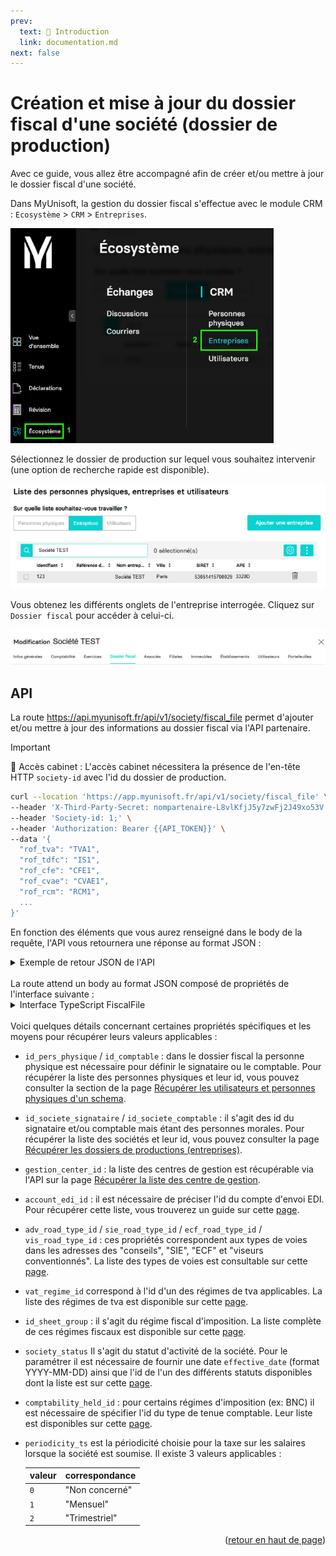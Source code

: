 ```yaml
---
prev:
  text: 🐤 Introduction
  link: documentation.md
next: false
---
```


<span id="readme-top"></span>

# Création et mise à jour du dossier fiscal d'une société (dossier de production)

Avec ce guide, vous allez être accompagné afin de créer et/ou mettre à jour le dossier fiscal d'une société.

Dans MyUnisoft, la gestion du dossier fiscal s'effectue avec le module CRM : `Ecosystème` > `CRM` > `Entreprises`.

![](../../images/ecosysteme_crm_entreprises.png)

Sélectionnez le dossier de production sur lequel vous souhaitez intervenir (une option de recherche rapide est disponible).

![](../../images/liste_entreprises.png)

Vous obtenez les différents onglets de l'entreprise interrogée. Cliquez sur `Dossier fiscal` pour accéder à celui-ci.

![](../../images/modif_dossier.png)

## API

La route https://api.myunisoft.fr/api/v1/society/fiscal_file permet d'ajouter et/ou mettre à jour des informations au dossier fiscal via l'API partenaire.

> [!IMPORTANT]
> 🔹 Accès cabinet : L'accès cabinet nécessitera la présence de l'en-tête HTTP `society-id` avec l'id du dossier de production.

```bash
curl --location 'https://app.myunisoft.fr/api/v1/society/fiscal_file' \
--header 'X-Third-Party-Secret: nompartenaire-L8vlKfjJ5y7zwFj2J49xo53V' \
--header 'Society-id: 1;' \
--header 'Authorization: Bearer {{API_TOKEN}}' \
--data '{
  "rof_tva": "TVA1",
  "rof_tdfc": "IS1",
  "rof_cfe": "CFE1",
  "rof_cvae": "CVAE1",
  "rof_rcm": "RCM1",
  ...
}'
```

En fonction des éléments que vous aurez renseigné dans le body de la requête, l'API vous retournera une réponse au format JSON :

<details class="details custom-block"><summary>Exemple de retour JSON de l'API</summary>

```json
{
    "rof_tva": "TVA1",
    "rof_tdfc": "IS1",
    "rof_cfe": "CFE1",
    "rof_cvae": "CVAE1",
    "rof_rcm": "RCM1",
    "rof_groupe": "",
    "acompte_pro_mens": false,
    "exercice_declaration": false,
    "tva_intraco": "FR45530514157",
    "due_date_tva": 21,
    "adherent_code": "",
    "mono_etab": false,
    "close_entries_VAT": false,
    "mail_liasse": "",
    "fiscal_integration": false,
    "head_group_if": false,
    "start_date_if": "",
    "end_date_if": "",
    "adv_legal_form_id": "SARL",
    "adv_name": "Groupe conseil",
    "adv_name_2": "",
    "adv_phone_number": "+33112134567",
    "adv_address_number": "10",
    "adv_street_name": "du Boulevard",
    "adv_postal_code": "75000",
    "adv_city": "PARIS",
    "adv_country": "FRANCE",
    "ecf_legal_form_id": "EURL",
    "ecf_siren": "",
    "ecf_name": "Prestataire",
    "ecf_name_2": "",
    "ecf_address_number": "",
    "ecf_street_name": "de la corniche",
    "ecf_postal_code": "75000",
    "ecf_city": "PARIS",
    "ecf_country": "FRANCE",
    "sie_address_number": "8",
    "sie_street_name": "de l'impasse",
    "sie_name": "SIE de Paris",
    "sie_postal_code": "75000",
    "sie_city": "PARIS",
    "sie_country": "FRANCE",
    "vis_name": "",
    "vis_agreement_number": "",
    "vis_viseur": true,
    "vis_address_number": "",
    "vis_street_name": "",
    "vis_postal_code": "",
    "vis_city": "",
    "vis_country": "",
    "id_pers_physique": null,
    "id_societe_signataire": null,
    "id_societe_comptable": null,
    "fiscal_decl_by_firm": true,
    "id_comptable": 0,
    "assujetti_unique": false,
    "siren_assujetti_unique": "",
    "rof_ts": "",
    "periodicity_ts": 0,
    "holding_name": "",
    "adv_forme_juridique": {
        "id": 1,
        "code": "SARL",
        "label": "Société à Responsabilité Limitée",
        "code_edi": "SRL"
    },
    "ecf_forme_juridique": {
        "id": 4,
        "code": "EURL",
        "label": "Entreprise Unipersonnelle à Responsabilité Limitée",
        "code_edi": "ERL"
    },
    "adv_road_type": {
        "id": 1,
        "label": "Allée",
        "value": "Allée"
    },
    "ecf_road_type": {
        "id": 3,
        "label": "Boulevard",
        "value": "Boulevard"
    },
    "sie_road_type": {
        "id": 2,
        "label": "Avenue",
        "value": "Avenue"
    },
    "sheet_group": {
        "id": 2,
        "label": "IS-BIC-Normal",
        "value": "ISBICN",
        "id_bilan": 1,
        "regime_impot": true,
        "id_regime_impot": 1
    },
    "vat_regime": {
        "id": 4,
        "label": "Réel Normal Mensuel",
        "value": "M"
    },
    "gestion_center": {
        "id": 7,
        "label": "CGA83",
        "value": "CGA83"
    },
    "info_bnc": {
        "info_bnc_id": 1982,
        "membership_year": null,
        "activity_code_pm": null
    },
    "society_status": {
        "id": 1,
        "label": "En activité",
        "value": "En activité",
        "effective_date": "2023-09-14"
    }
}
```

</details>

<br>
La route attend un body au format JSON composé de propriétés de l'interface suivante :

<details class="details custom-block"><summary>Interface TypeScript FiscalFile</summary>

```ts
export interface FiscalFile {
  rof_tva: string,
  rof_tdfc: string,
  rof_cfe: string,
  rof_cvae: string,
  rof_rcm: string,
  rof_groupe: string,
  acompte_pro_mens: boolean,
  exercice_declaration: boolean,
  tva_intraco: string,
  due_date_tva: number,
  adherent_code: string,
  mono_etab: boolean,
  close_entries_VAT: boolean,
  mail_liasse: string,
  fiscal_integration: boolean,
  head_group_if: boolean,
  start_date_if: string,
  end_date_if: string,
  adv_forme_juridique_id: number,
  adv_name: string,
  adv_name_2: string,
  adv_phone_number: string,
  adv_address_number: string,
  adv_street_name: string,
  adv_postal_code: string,
  adv_city: string,
  adv_country: string,
  ecf_forme_juridique_id: number,
  ecf_siren: string,
  ecf_name: string,
  ecf_name_2: string,
  ecf_address_number: string,
  ecf_street_name: string,
  ecf_postal_code: string,
  ecf_city: string,
  ecf_country: string,
  sie_address_number: string,
  sie_street_name: string,
  sie_name: string,
  sie_postal_code: string,
  sie_city: string,
  sie_country: string,
  vis_name: string,
  vis_agreement_number: string,
  vis_viseur: boolean,
  vis_address_number: string,
  vis_street_name: string,
  vis_postal_code: string,
  vis_city: string,
  vis_country: string,
  id_pers_physique: number,
  id_societe_signataire: number,
  id_societe_comptable: number,
  fiscal_decl_by_firm: boolean,
  id_comptable: number,
  assujetti_unique: boolean,
  siren_assujetti_unique: string,
  rof_ts: string,
  periodicity_ts: number,
  holding_name: string,
  adv_road_type_id: number,
  sie_road_type_id: number,
  ecf_road_type_id: number,
  vis_road_type_id: number,
  id_sheet_group: number,
  vat_regime_id: number,
  gestion_center_id: number,
  account_edi_id: number,
  info_bnc: {
    membership_year: string,
    activity_code_pm: string,
    comptability_held_id: number
  },
  society_status: {
    id: number,
    effective_date: string
  }
}
```

</details>

<br>
Voici quelques détails concernant certaines propriétés spécifiques et les moyens pour récupérer leurs valeurs applicables :

- `id_pers_physique` / `id_comptable` : dans le dossier fiscal la personne physique est nécessaire pour définir le signataire ou le comptable. Pour récupérer la liste des personnes physiques et leur id, vous pouvez consulter la section de la page [Récupérer les utilisateurs et personnes physiques d'un schema](./users.md).
- `id_societe_signataire` / `id_societe_comptable` : il s'agit des id du signataire et/ou comptable mais étant des personnes morales. Pour récupérer la liste des sociétés et leur id, vous pouvez consulter la page [Récupérer les dossiers de productions (entreprises)](../society.md).
- `gestion_center_id` : la liste des centres de gestion est récupérable via l'API sur la page [Récupérer la liste des centre de gestion](./gestion_center.md).
- `account_edi_id` : il est nécessaire de préciser l'id du compte d'envoi EDI. Pour récupérer cette liste, vous trouverez un guide sur cette [page](./compte_edi.md).
- `adv_road_type_id` / `sie_road_type_id` / `ecf_road_type_id` / `vis_road_type_id` : ces propriétés correspondent aux types de voies dans les adresses des "conseils", "SIE", "ECF" et "viseurs conventionnés". La liste des types de voies est consultable sur cette [page](../specs/road_types.md).
- `vat_regime_id` correspond à l'id d'un des régimes de tva applicables. La liste des régimes de tva est disponible sur cette [page](../specs/vat_regimes.md).
- `id_sheet_group` : il s'agit du régime fiscal d'imposition. La liste complète de ces régimes fiscaux est disponible sur cette [page](../specs/sheet_groups.md).
- `society_status` Il s'agit du statut d'activité de la société. Pour le paramétrer il est nécessaire de fournir une date `effective_date` (format YYYY-MM-DD) ainsi que l'id de l'un des différents statuts disponibles dont la liste est sur cette [page](../specs/society_status.md).
- `comptability_held_id` : pour certains régimes d'imposition (ex: BNC) il est nécessaire de spécifier l'id du type de tenue comptable. Leur liste est disponibles sur cette [page](../specs/comptability_held.md).
- `periodicity_ts` est la périodicité choisie pour la taxe sur les salaires lorsque la société est soumise. Il existe 3 valeurs applicables :

  | valeur | correspondance |
  | --- | --- |
  | `0` | "Non concerné" |
  | `1` | "Mensuel" |
  | `2` | "Trimestriel" |

<p align="right">(<a href="#readme-top">retour en haut de page</a>)</p>
